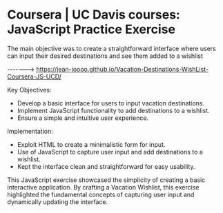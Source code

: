 # Coursera | UC Davis courses: JavaScript Practice Exercise

The main objective was to create a straightforward interface where users can input their desired destinations and see them added to a wishlist

-------> https://jean-joooo.github.io/Vacation-Destinations-WishList-Coursera-JS-UCD/ 

Key Objectives:

- Develop a basic interface for users to input vacation destinations.
- Implement JavaScript functionality to add destinations to a wishlist.
- Ensure a simple and intuitive user experience.

Implementation:

- Exploit HTML to create a minimalistic form for input.
- Use of JavaScript to capture user input and add destinations to a wishlist.
- Kept the interface clean and straightforward for easy usability.
  

This JavaScript exercise showcased the simplicity of creating a basic interactive application. By crafting a Vacation Wishlist, this exercise highlighted the fundamental concepts of capturing user input and dynamically updating the interface.
